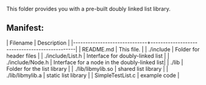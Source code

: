 This folder provides you with a pre-built doubly linked list library.

Manifest:
--------

| Filename                     | Description                                   |
|------------------------------+-----------------------------------------------|
| README.md                    | This file.                                    |
| ./include                    | Folder for header files                       |
| ./include/List.h             | Interface for doubly-linked list              |
| ./include/Node.h             | Interface for a node in the doubly-linked list|
| ./lib                        | Folder for the list library                   |
| ./lib/libmylib.so            | shared list library                           |
| ./lib/libmylib.a             | static list library                           |
| SimpleTestList.c             | example code                                  |
